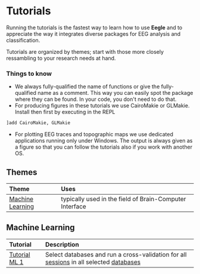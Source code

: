 # Tutorials

Running the tutorials is the fastest way to learn how to use **Eegle** and to appreciate the way it integrates diverse packages for EEG analysis and classification.

Tutorials are organized by themes; start with those more closely ressambling to your research needs at hand.

### Things to know
- We always fully-qualified the name of functions or give the fully-qualified name as a comment. This way you can easily spot the package where they can be found. In your code, you don't need to do that.
- For producing figures in these tutorials we use CairoMakie or GLMakie. Install then first by executing in the REPL

```julia
]add CairoMakie, GLMakie
```

- For plotting EEG traces and topographic maps we use dedicated applications running only under Windows. The output is always given as a figure so that you can follow the tutorials also if you work with another OS.

## Themes

|Theme| Uses|
|:---|:---|
| [Machine Learning](@ref) | typically used in the field of Brain-Computer Interface |


## Machine Learning
|Tutorial | Description|
|:---|:---|
|[Tutorial ML 1](@ref "Tutorial Machine Learning 1") | Select databases and run a cross-validation for all [sessions](@ref) in all selected [databases](@ref) |



